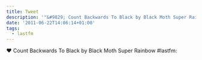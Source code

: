 ```yaml
---
title: Tweet
description: '"&#9829; Count Backwards To Black by Black Moth Super Rainbow #lastfm: "'
date: '2011-06-22T14:06:14+01:00'
tags:
  - lastfm
---
```

&#9829; Count Backwards To Black by Black Moth Super Rainbow #lastfm: 
